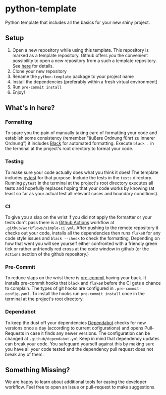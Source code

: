 # python-template

Python template that includes all the basics for your new shiny project.

## Setup 

1. Open a new repository while using this template.
This repository is marked as a template repository.
Github offers you the convenient possibility to open a new repository from a such a template repository.
See [here](https://docs.github.com/en/repositories/creating-and-managing-repositories/creating-a-repository-from-a-template) for details.
2. Clone your new repository
3. Rename the `python-template` package to your project name
4. Install the dependencies (preferably within a fresh virtual environment)
5. Run `pre-commit install`
6. Enjoy!

## What's in here?

### Formatting

To spare you the pain of manually taking care of formatting your code and establish some consistency (remember "äußere Ordnung führt zu innerer Ordnung") it includes [Black](https://black.readthedocs.io/en/stable/) for automated formatting. 
Execute `black .` in the terminal at the project's root directory to format your code.

### Testing

To make sure your code actually does what you think it does! 
The template includes [pytest](https://docs.pytest.org/en/7.1.x/) for that purpose. 
Include the tests in the `tests` directory. Running `pytest` in the terminal at the project's root directory executes all tests and hopefully replaces hoping that your code works by knowing (at least so far as your actual test all relevant cases and boundary conditions). 

### CI

To give you a slap on the wrist if you did not apply the formatter or your tests don't pass there is a [Github Actions](https://github.com/features/actions) workflow at `.github/workflows/simple-ci.yml`. 
After pushing to the remote repository it checks out your code, installs all the dependencies then runs `flake8` for any code style issues and `black --check` to check the formatting. 
Depending on how that went you will see yourself either confronted with a friendly green tick or rather unfriendly red cross at the code window in github (or the `Actions` section of the github repository.) 

### Pre-Commit

To reduce slaps on the wrist there is [pre-commit](https://pre-commit.com/) having your back. 
It installs pre-commit hooks that `black` and `flake8` before the CI gets a chance to complain.
The types of git hooks are configured in `.pre-commit-config.yaml`.
To install the hooks run `pre-commit install` once in the terminal at the project's root directory.

### Dependabot

To keep the dust off your dependencies [Dependabot](https://github.blog/2020-06-01-keep-all-your-packages-up-to-date-with-dependabot/) checks for new versions once a day (according to current cofigurations) and opens Pull-Requests in case it finds any newer versions.
The configuration can be changed at `.github/dependabot.yml`
Keep in mind that dependency updates can break your code.
You safeguard yourself against this by making sure you have all your code tested and the dependency pull request does not break any of them.

## Something Missing? 

We are happy to learn about additional tools for easing the developer workflow. 
Feel free to open an issue or pull-request to make suggestions.